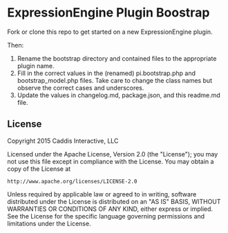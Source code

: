 # ExpressionEngine Plugin Boostrap

Fork or clone this repo to get started on a new ExpressionEngine plugin.

Then:

1. Rename the bootstrap directory and contained files to the appropriate plugin name.
2. Fill in the correct values in the (renamed) pi.bootstrap.php and bootstrap_model.php files. Take care to change the class names but observe the correct cases and underscores.
3. Update the values in changelog.md, package.json, and this readme.md file.

## License

Copyright 2015 Caddis Interactive, LLC

Licensed under the Apache License, Version 2.0 (the "License");
you may not use this file except in compliance with the License.
You may obtain a copy of the License at

	http://www.apache.org/licenses/LICENSE-2.0

Unless required by applicable law or agreed to in writing, software
distributed under the License is distributed on an "AS IS" BASIS,
WITHOUT WARRANTIES OR CONDITIONS OF ANY KIND, either express or implied.
See the License for the specific language governing permissions and
limitations under the License.